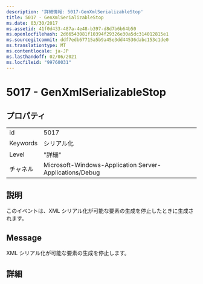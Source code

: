 ```yaml
---
description: '詳細情報: 5017-GenXmlSerializableStop'
title: 5017 - GenXmlSerializableStop
ms.date: 03/30/2017
ms.assetid: 41f0d433-487a-4e48-b397-d8d7b6b64b50
ms.openlocfilehash: 2d66543081f10394f29326e30a5dc314012815e1
ms.sourcegitcommit: ddf7edb67715a5b9a45e3dd44536dabc153c1de0
ms.translationtype: MT
ms.contentlocale: ja-JP
ms.lasthandoff: 02/06/2021
ms.locfileid: "99760031"
---
```

# <a name="5017---genxmlserializablestop"></a>5017 - GenXmlSerializableStop

## <a name="properties"></a>プロパティ  
  
|||  
|-|-|  
|id|5017|  
|Keywords|シリアル化|  
|Level|"詳細"|  
|チャネル|Microsoft-Windows-Application Server-Applications/Debug|  
  
## <a name="description"></a>説明  

 このイベントは、XML シリアル化が可能な要素の生成を停止したときに生成されます。  
  
## <a name="message"></a>Message  

 XML シリアル化が可能な要素の生成を停止します。  
  
## <a name="details"></a>詳細
